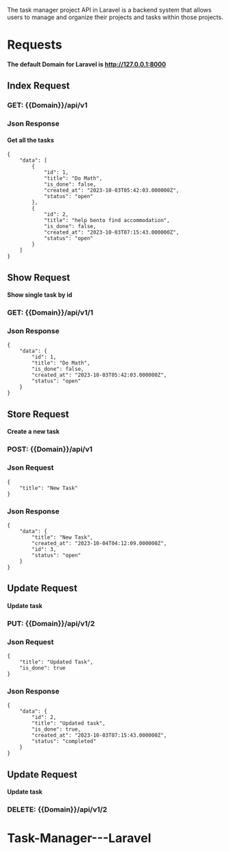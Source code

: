The task manager project API in Laravel is a backend system that allows users to manage and organize their projects and tasks within those projects.
# Requests

#### The default Domain for Laravel is http://127.0.0.1:8000

## Index Request

### GET: {{Domain}}/api/v1

### Json Response

#### Get all the tasks

```
{
    "data": [
        {
            "id": 1,
            "title": "Do Math",
            "is_done": false,
            "created_at": "2023-10-03T05:42:03.000000Z",
            "status": "open"
        },
        {
            "id": 2,
            "title": "help bento find accommodation",
            "is_done": false,
            "created_at": "2023-10-03T07:15:43.000000Z",
            "status": "open"
        }
    ]
}
```



## Show Request

#### Show single task by id 

### GET: {{Domain}}/api/v1/1

### Json Response

```
{
    "data": {
        "id": 1,
        "title": "Do Math",
        "is_done": false,
        "created_at": "2023-10-03T05:42:03.000000Z",
        "status": "open"
    }
}
```



## Store Request

#### Create a new task

### POST: {{Domain}}/api/v1

### Json Request

```
{
    "title": "New Task"
}
```

### Json Response

```
{
    "data": {
        "title": "New Task",
        "created_at": "2023-10-04T04:12:09.000000Z",
        "id": 3,
        "status": "open"
    }
}
```


## Update Request

#### Update task

### PUT: {{Domain}}/api/v1/2

### Json Request

```
{
    "title": "Updated Task",
    "is_done": true
}
```

### Json Response

```
{
    "data": {
        "id": 2,
        "title": "Updated task",
        "is_done": true,
        "created_at": "2023-10-03T07:15:43.000000Z",
        "status": "completed"
    }
}
```

## Update Request

#### Update task

### DELETE: {{Domain}}/api/v1/2

# Task-Manager---Laravel
